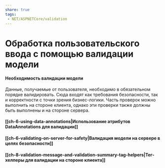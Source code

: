 ```yaml
---
share: true
tags:
 - NET/ASPNETCore/validation
---
```

# Обработка пользовательского ввода с помощью валидации модели
#### Необходимость валидации модели
Данные, получаемые от пользователя, необходимо в обязательном порядке валидировать. Сюда входят как требования безопасности, так и корректности с точки зрения бизнес-логики.
Часть проверок можно выполнить на стороне клиента, однако эти проверки также должны быть выполнены и на стороне сервера.
#### [[ch-6-using-data-annotations|Использование атрибутов DataAnnotations для валидации]]
#### [[ch-6-validating-on-server-for-safety|Валидация модели на сервере в целях безопасности]]
#### [[ch-8-validation-message-and-validation-summary-tag-helpers|Тег-хелперы для валидации на стороне клиента]]
